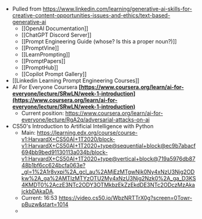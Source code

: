 * Pulled from https://www.linkedin.com/learning/generative-ai-skills-for-creative-content-opportunities-issues-and-ethics/text-based-generative-ai
	* [[OpenAI Documentation]]
	* [[ChatGPT Discord Server]]
	* [[Prompt Engineering Guide (whose? Is this a proper noun?)]]
	* [[PromptVine]]
	* [[LearnPrompting]]
	* [[PromptPapers]]
	* [[PromptHub]]
	* [[Copilot Prompt Gallery]]
* [[Linkedin Learning Prompt Engineering Courses]]
* AI For Everyone Coursera **[https://www.coursera.org/learn/ai-for-everyone/lecture/SRwLN/week-1-introduction](https://www.coursera.org/learn/ai-for-everyone/lecture/SRwLN/week-1-introduction)**
	* Current position: https://www.coursera.org/learn/ai-for-everyone/lecture/RgA2q/adversarial-attacks-on-ai
* CS50's Introduction to Artificial Intelligence with Python
	* Main: https://learning.edx.org/course/course-v1:HarvardX+CS50AI+1T2020/block-v1:HarvardX+CS50AI+1T2020+type@sequential+block@ec9b7abacf694bb9bed91130113a034b/block-v1:HarvardX+CS50AI+1T2020+type@vertical+block@719a5976db8748b1bf6cc624bcfa063e?_gl=1%2A1r8vxpi%2A_gcl_au%2AMjEzMTgwNjk0Ny4xNzU3Njg2ODkw%2A_ga%2AMTIzMTYzOTU2My4xNzU3Njg2Nzk0%2A_ga_D3KS4KMDT0%2AczE3NTc2ODY3OTMkbzEkZzEkdDE3NTc2ODczMzAkajckbDAkaDA.
	* Current: 16:53  https://video.cs50.io/WbzNRTTrX0g?screen=0Towr-pBuzw&start=1014
	* 